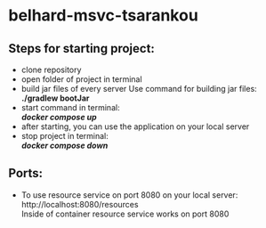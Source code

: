 # belhard-msvc-tsarankou

## Steps for starting project:
* clone repository
* open  folder of project in terminal
* build jar files of every server
Use command for building jar files: <b>./gradlew bootJar</b>
* start command in terminal:
***<br>docker compose up***
* after starting, you can use the application on your local server
* stop project in terminal: 
***<br>docker compose down***
## Ports:
 * To use resource service on port 8080 on your local server: http://localhost:8080/resources 
 <br> Inside of container resource service works on port 8080






  

